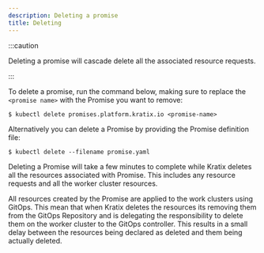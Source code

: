 ```yaml
---
description: Deleting a promise
title: Deleting
---
```


:::caution

Deleting a promise will cascade delete all the associated resource requests.

:::

To delete a promise, run the command below, making sure to replace the
`<promise name>` with the Promise you want to remove:

```shell-session
$ kubectl delete promises.platform.kratix.io <promise-name>
```

Alternatively you can delete a Promise by providing the Promise definition file:

```shell-session
$ kubectl delete --filename promise.yaml
```

Deleting a Promise will take a few minutes to complete while Kratix deletes all the
resources associated with Promise. This includes any resource requests and all the
worker cluster resources.

All resources created by the Promise are applied to the work clusters using GitOps.
This mean that when Kratix deletes the resources its removing them from the GitOps Repository and
is delegating the responsibility to delete them on the worker cluster to the GitOps
controller. This results in a small delay
between the resources being declared as deleted and them being actually deleted.


